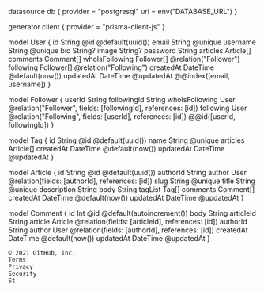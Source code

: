 datasource db {
provider = "postgresql"
url = env("DATABASE_URL")
}

generator client {
provider = "prisma-client-js"
}

model User {
id String @id @default(uuid())
email String @unique
username String @unique
bio String?
image String?
password String
articles Article[]
comments Comment[]
whoIsFollowing Follower[] @relation("Follower")
following Follower[] @relation("Following")
createdAt DateTime @default(now())
updatedAt DateTime @updatedAt
@@index([email, username])
}

model Follower {
userId String
followingId String
whoIsFollowing User @relation("Follower", fields: [followingId], references: [id])
following User @relation("Following", fields: [userId], references: [id])
@@id([userId, followingId])
}

model Tag {
id String @id @default(uuid())
name String @unique
articles Article[]
createdAt DateTime @default(now())
updatedAt DateTime @updatedAt
}

model Article {
id String @id @default(uuid())
authorId String
author User @relation(fields: [authorId], references: [id])
slug String @unique
title String @unique
description String
body String
tagList Tag[]
comments Comment[]
createdAt DateTime @default(now())
updatedAt DateTime @updatedAt
}

model Comment {
id Int @id @default(autoincrement())
body String
articleId String
article Article @relation(fields: [articleId], references: [id])
authorId String
author User @relation(fields: [authorId], references: [id])
createdAt DateTime @default(now())
updatedAt DateTime @updatedAt
}

    © 2021 GitHub, Inc.
    Terms
    Privacy
    Security
    St
